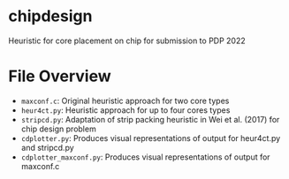 # chipdesign
Heuristic for core placement on chip for submission to PDP 2022

# File Overview
- `maxconf.c`: Original heuristic approach for two core types
- `heur4ct.py`: Heuristic approach for up to four cores types
- `stripcd.py`: Adaptation of strip packing heuristic in Wei et al. (2017) for chip design problem
- `cdplotter.py`: Produces visual representations of output for heur4ct.py and stripcd.py
- `cdplotter_maxconf.py`: Produces visual representations of output for maxconf.c
